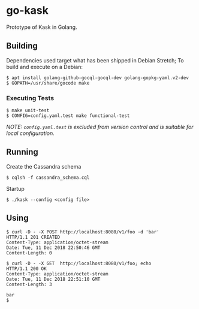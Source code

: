 go-kask
=======

Prototype of Kask in Golang.

## Building

Dependencies used target what has been shipped in Debian Stretch; To build and
execute on a Debian:

    $ apt install golang-github-gocql-gocql-dev golang-gopkg-yaml.v2-dev
    $ GOPATH=/usr/share/gocode make

### Executing Tests

    $ make unit-test
    $ CONFIG=config.yaml.test make functional-test

*NOTE: `config.yaml.test` is excluded from version control and is suitable for local configuration.*

## Running

Create the Cassandra schema

    $ cqlsh -f cassandra_schema.cql

Startup

    $ ./kask --config <config file>

## Using

    $ curl -D - -X POST http://localhost:8080/v1/foo -d 'bar'
    HTTP/1.1 201 CREATED
    Content-Type: application/octet-stream
    Date: Tue, 11 Dec 2018 22:50:46 GMT
    Content-Length: 0
    
    $ curl -D - -X GET  http://localhost:8080/v1/foo; echo
    HTTP/1.1 200 OK
    Content-Type: application/octet-stream
    Date: Tue, 11 Dec 2018 22:51:10 GMT
    Content-Length: 3
    
    bar
    $
